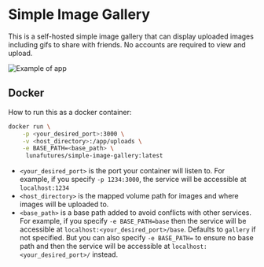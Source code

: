 # Simple Image Gallery

This is a self-hosted simple image gallery that can display uploaded images including gifs to share with friends. No accounts are required to view and upload.

![Example of app](readme_assets/simple-gallery.gif)

## Docker

How to run this as a docker container:

```sh
docker run \
    -p <your_desired_port>:3000 \
    -v <host_directory>:/app/uploads \
    -e BASE_PATH=<base_path> \
     lunafutures/simple-image-gallery:latest
```

- `<your_desired_port>` is the port your container will listen to. For example, if you specify `-p 1234:3000`, the service will be accessible at `localhost:1234`
- `<host_directory>` is the mapped volume path for images and where images will be uploaded to.
- `<base_path>` is a base path added to avoid conflicts with other services. For example, if you specify `-e BASE_PATH=base` then the service will be accessible at `localhost:<your_desired_port>/base`. Defaults to `gallery` if not specified. But you can also specify `-e BASE_PATH=` to ensure no base path and then the service will be accessible at `localhost:<your_desired_port>/` instead.